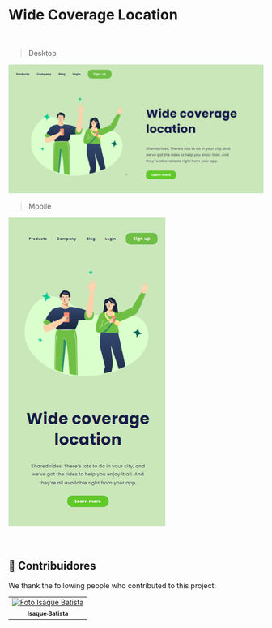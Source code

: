 <h1>Wide Coverage Location</h1>

<br>

> Desktop
<img src="./assets/desktop.png"> 

<br>

> Mobile

<img src="./assets/mobile.png">


<br>
<br>
<br>

## 🤝 Contribuidores

We thank the following people who contributed to this project:

<table>
  <tr>
      <td align="center">
          <a href="#">
                <img src="./assets/my-image.png" width="150px;" alt="Foto Isaque Batista"/><br>
                <sub>
                <b>Isaque Batista</b>
                </sub>
         </a>

  </tr>
</table>